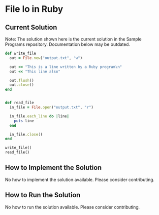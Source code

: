 # File Io in Ruby

## Current Solution

Note: The solution shown here is the current solution in the Sample Programs repository. Documentation below may be outdated.

```Ruby
def write_file
  out = File.new("output.txt", "w")

  out << "This is a line written by a Ruby program\n"
  out << "This line also"

  out.flush()
  out.close()
end


def read_file
  in_file = File.open("output.txt", "r")

  in_file.each_line do |line|
    puts line
  end

  in_file.close()
end

write_file()
read_file()
```

## How to Implement the Solution

No how to implement the solution available. Please consider contributing.

## How to Run the Solution

No how to run the solution available. Please consider contributing.